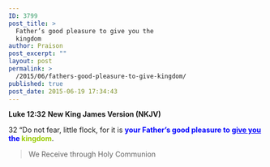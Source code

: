 ```yaml
---
ID: 3799
post_title: >
  Father’s good pleasure to give you the
  kingdom
author: Praison
post_excerpt: ""
layout: post
permalink: >
  /2015/06/fathers-good-pleasure-to-give-kingdom/
published: true
post_date: 2015-06-19 17:34:43
---
```

<strong>Luke 12:32</strong>
<strong> New King James Version (NKJV)</strong>

32 “Do not fear, little flock, for it is <span style="color: #0000ff;"><strong>your Father’s good pleasure to <span style="text-decoration: underline;">give you</span> the <span style="color: #99cc00;">kingdom</span></strong></span>.
<blockquote>We Receive through Holy Communion</blockquote>